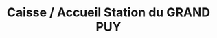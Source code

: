---
title: "Caisse / Accueil Station du GRAND PUY"
url: /seyne-les-alpes/caisse-accueil-station-du-grand-puy/
shop: billet
---